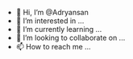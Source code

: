 - 👋 Hi, I’m @Adryansan
- 👀 I’m interested in ...
- 🌱 I’m currently learning ...
- 💞️ I’m looking to collaborate on ...
- 📫 How to reach me ...

<!---
Adryansan/Adryansan is a ✨ special ✨ repository because its `README.md` (this file) appears on your GitHub profile.
You can click the Preview link to take a look at your changes.
--->
